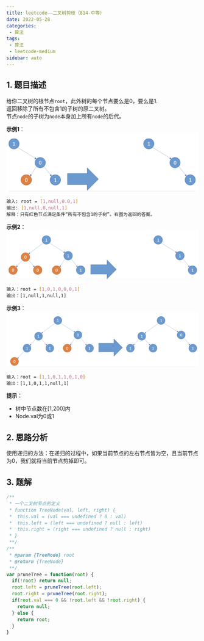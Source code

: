 ```yaml
---
title: leetcode——二叉树剪枝（814-中等）
date: 2022-05-28
categories:
 - 算法
tags:
 - 算法
 - leetcode-medium
sidebar: auto
--- 
```


## 1. 题目描述
给你二叉树的根节点`root`，此外树的每个节点要么是0，要么是1.  
返回移除了所有不包含1的子树的原二叉树。  
节点`node`的子树为`node`本身加上所有`node`的后代。

**示例1**：  
![](../images/algorithm-012.png)    
```bash
输入: root = [1,null,0.0,1]
输出: [1,null,0,null,1]
解释：只有红色节点满足条件“所有不包含1的子树”。右图为返回的答案。
```  

**示例2**： 
![](../images/algorithm-013.png)    
```bash
输入：root = [1,0,1,0,0,0,1]
输出：[1,null,1,null,1]
```

**示例3**：  
![](../images/algorithm-014.png)    
```bash  
输入：root = [1,1,0,1,1,0,1,0]  
输出：[1,1,0,1,1,null,1]
```

**提示：**   
- 树中节点数在[1,200]内
- Node.val为0或1

## 2. 思路分析
使用递归的方法：在递归的过程中，如果当前节点的左右节点皆为空，且当前节点为0，我们就将当前节点剪掉即可。

## 3. 题解
```js
/**
 * 一个二叉树节点的定义
 * function TreeNode(val, left, right) {
 *  this.val = (val === undefined ? 0 : val)
 *  this.left = (left === undefined ? null : left)
 *  this.right = (right === undefined ? null : right)
 * }
 **/
/**
 * @param {TreeNode} root
 * @return {TreeNode}
 **/
var pruneTree = function(root) {
  if(!root) return null;
  root.left = pruneTree(root.left);
  root.right = pruneTree(root.right);
  if(root.val === 0 && !root.left && !root.right) {
    return null;
  } else {
    return root;
  }
}
```